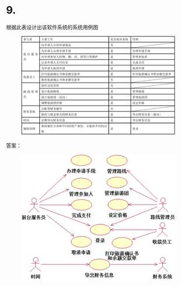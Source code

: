 # 9.

根据此表设计出该软件系统的系统用例图

<figure><img src="../.gitbook/assets/image (89).png" alt=""><figcaption></figcaption></figure>

答案：

<figure><img src="../.gitbook/assets/image (90).png" alt=""><figcaption></figcaption></figure>
